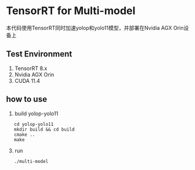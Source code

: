 # TensorRT for Multi-model
本代码使用TensorRT同时加速yolop和yolo11模型，并部署在Nvidia AGX Orin设备上
## Test Environment
1. TensorRT 8.x
2. Nvidia AGX Orin
3. CUDA 11.4
## how to use
1. build yolop-yolo11
```
   cd yolop-yolo11
   mkdir build && cd build
   cmake ..
   make
```
3. run
```
   ./multi-model
```
